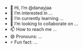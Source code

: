 - 👋 Hi, I’m @danayjaa
- 👀 I’m interested in ...
- 🌱 I’m currently learning ...
- 💞️ I’m looking to collaborate on ...
- 📫 How to reach me ...
- 😄 Pronouns: ...
- ⚡ Fun fact: ...

<!---
danayjaa/danayjaa is a ✨ special ✨ repository because its `README.md` (this file) appears on your GitHub profile.
You can click the Preview link to take a look at your changes.
--->
